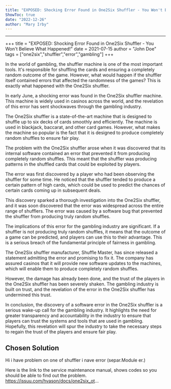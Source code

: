 ```yaml
---
title: "EXPOSED: Shocking Error Found in One2Six Shuffler - You Won't Believe What Happened!"
ShowToc: true 
date: "2022-12-26"
author: "Mary Irby"
---
```

*****
+++
title = "EXPOSED: Shocking Error Found in One2Six Shuffler - You Won't Believe What Happened!"
date = 2021-07-15
author = "John Doe"
tags = ["one2six","shuffler","error","gambling"]
+++

In the world of gambling, the shuffler machine is one of the most important tools. It's responsible for shuffling the cards and ensuring a completely random outcome of the game. However, what would happen if the shuffler itself contained errors that affected the randomness of the games? This is exactly what happened with the One2Six shuffler.

In early June, a shocking error was found in the One2Six shuffler machine. This machine is widely used in casinos across the world, and the revelation of this error has sent shockwaves through the gambling industry.

The One2Six shuffler is a state-of-the-art machine that is designed to shuffle up to six decks of cards smoothly and efficiently. The machine is used in blackjack, baccarat, and other card games. However, what makes the machine so popular is the fact that it is designed to produce completely random shuffles to ensure fair play.

The problem with the One2Six shuffler arose when it was discovered that its internal software contained an error that prevented it from producing completely random shuffles. This meant that the shuffler was producing patterns in the shuffled cards that could be exploited by players.

The error was first discovered by a player who had been observing the shuffler for some time. He noticed that the shuffler tended to produce a certain pattern of high cards, which could be used to predict the chances of certain cards coming up in subsequent deals.

This discovery sparked a thorough investigation into the One2Six shuffler, and it was soon discovered that the error was widespread across the entire range of shufflers. The error was caused by a software bug that prevented the shuffler from producing truly random shuffles.

The implications of this error for the gambling industry are significant. If a shuffler is not producing truly random shuffles, it means that the outcome of a game can be predicted, and players can use this to their advantage. This is a serious breach of the fundamental principle of fairness in gambling.

The One2Six shuffler manufacturer, Shuffle Master, has since released a statement admitting the error and promising to fix it. The company has assured casinos that it will provide new software updates to the machines, which will enable them to produce completely random shuffles.

However, the damage has already been done, and the trust of the players in the One2Six shuffler has been severely shaken. The gambling industry is built on trust, and the revelation of the error in the One2Six shuffler has undermined this trust.

In conclusion, the discovery of a software error in the One2Six shuffler is a serious wake-up call for the gambling industry. It highlights the need for greater transparency and accountability in the industry to ensure that players can trust the systems and tools that are used in gambling. Hopefully, this revelation will spur the industry to take the necessary steps to regain the trust of the players and ensure fair play.


## Chosen Solution
 Hi i  have problem on one of shuffler i nave error (separ.Module er.)

 Here is the link to the service maintenance manual, shows codes so you should be able to find out the problem.  https://issuu.com/hvason/docs/one2six_ot...




